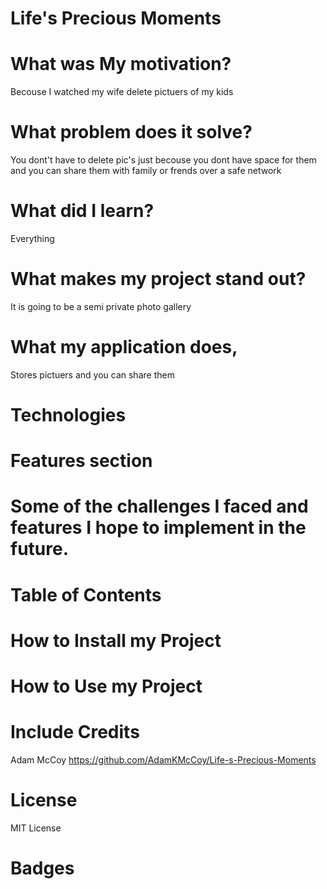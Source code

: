 # Life's Precious Moments


# What was My motivation?

Becouse I watched my wife delete pictuers of my kids 

# What problem does it solve?

You dont't have to delete pic's just becouse you dont have space for them and you can share them with family or frends over a safe network 

# What did I learn?

Everything

# What makes my project stand out?

It is going to be a semi private photo gallery

# What my application does,

Stores pictuers and you can share them

# Technologies 



# Features section 



# Some of the challenges I faced and features I hope to implement in the future.



# Table of Contents 



# How to Install my Project



# How to Use my Project



# Include Credits

   Adam McCoy  https://github.com/AdamKMcCoy/Life-s-Precious-Moments

# License

 MIT License

# Badges

